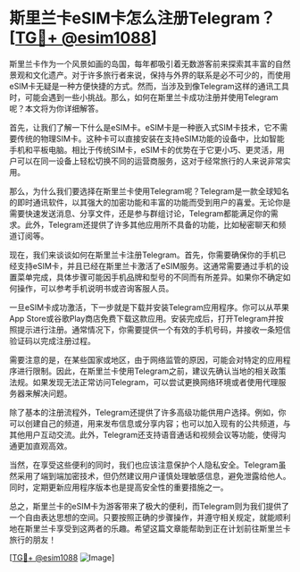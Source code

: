 # 斯里兰卡eSIM卡怎么注册Telegram？[[TG💪+ @esim1088](https://t.me/s/esim1088)]

斯里兰卡作为一个风景如画的岛国，每年都吸引着无数游客前来探索其丰富的自然景观和文化遗产。对于许多旅行者来说，保持与外界的联系是必不可少的，而使用eSIM卡无疑是一种方便快捷的方式。然而，当涉及到像Telegram这样的通讯工具时，可能会遇到一些小挑战。那么，如何在斯里兰卡成功注册并使用Telegram呢？本文将为你详细解答。

首先，让我们了解一下什么是eSIM卡。eSIM卡是一种嵌入式SIM卡技术，它不需要传统的物理SIM卡。这种卡可以直接安装在支持eSIM功能的设备中，比如智能手机和平板电脑。相比于传统SIM卡，eSIM卡的优势在于它更小巧、更灵活，用户可以在同一设备上轻松切换不同的运营商服务，这对于经常旅行的人来说非常实用。

那么，为什么我们要选择在斯里兰卡使用Telegram呢？Telegram是一款全球知名的即时通讯软件，以其强大的加密功能和丰富的功能而受到用户的喜爱。无论你是需要快速发送消息、分享文件，还是参与群组讨论，Telegram都能满足你的需求。此外，Telegram还提供了许多其他应用所不具备的功能，比如秘密聊天和频道订阅等。

现在，我们来谈谈如何在斯里兰卡注册Telegram。首先，你需要确保你的手机已经支持eSIM卡，并且已经在斯里兰卡激活了eSIM服务。这通常需要通过手机的设置菜单完成，具体步骤可能因手机品牌和型号的不同而有所差异。如果你不确定如何操作，可以参考手机说明书或咨询客服人员。

一旦eSIM卡成功激活，下一步就是下载并安装Telegram应用程序。你可以从苹果App Store或谷歌Play商店免费下载这款应用。安装完成后，打开Telegram并按照提示进行注册。通常情况下，你需要提供一个有效的手机号码，并接收一条短信验证码以完成注册过程。

需要注意的是，在某些国家或地区，由于网络监管的原因，可能会对特定的应用程序进行限制。因此，在斯里兰卡使用Telegram之前，建议先确认当地的相关政策法规。如果发现无法正常访问Telegram，可以尝试更换网络环境或者使用代理服务器来解决问题。

除了基本的注册流程外，Telegram还提供了许多高级功能供用户选择。例如，你可以创建自己的频道，用来发布信息或分享内容；也可以加入现有的公共频道，与其他用户互动交流。此外，Telegram还支持语音通话和视频会议等功能，使得沟通更加直观高效。

当然，在享受这些便利的同时，我们也应该注意保护个人隐私安全。Telegram虽然采用了端到端加密技术，但仍然建议用户谨慎处理敏感信息，避免泄露给他人。同时，定期更新应用程序版本也是提高安全性的重要措施之一。

总之，斯里兰卡的eSIM卡为游客带来了极大的便利，而Telegram则为我们提供了一个自由表达思想的空间。只要按照正确的步骤操作，并遵守相关规定，就能顺利地在斯里兰卡享受到这两者的乐趣。希望这篇文章能帮助到正在计划前往斯里兰卡旅行的朋友！

[[TG💪+ @esim1088](https://t.me/s/esim1088) ![Image](https://i.postimg.cc/4NQfJmqS/Snipaste-2025-05-13-00-14-12.png)]